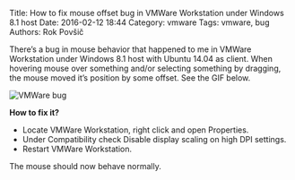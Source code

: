Title: How to fix mouse offset bug in VMWare Workstation under Windows 8.1 host
Date: 2016-02-12 18:44
Category: vmware
Tags: vmware, bug
Authors: Rok Povšič

There’s a bug in mouse behavior that happened to me in VMWare Workstation under Windows 8.1 host with Ubuntu 14.04 as client. When hovering mouse over something and/or selecting something by dragging, the mouse moved it’s position by some offset. See the GIF below.

<!-- PELICAN_END_SUMMARY -->

![VMWare bug]({filename}/images/vmware_bug.gif)

**How to fix it?**

- Locate VMWare Workstation, right click and open Properties.
- Under Compatibility check Disable display scaling on high DPI settings.
- Restart VMWare Workstation.

The mouse should now behave normally.